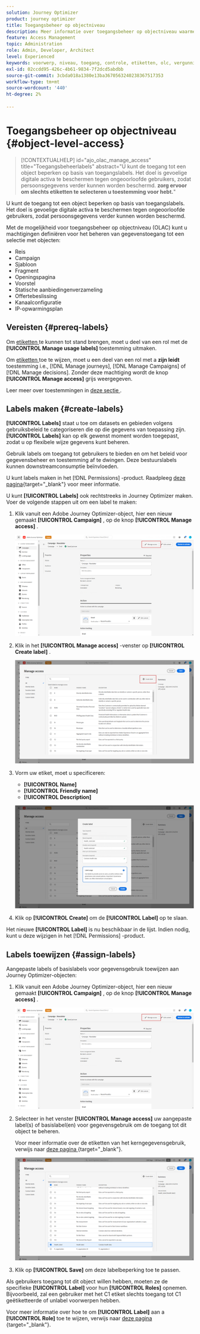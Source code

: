 ```yaml
---
solution: Journey Optimizer
product: journey optimizer
title: Toegangsbeheer op objectniveau
description: Meer informatie over toegangsbeheer op objectniveau waarmee u machtigingen kunt definiëren voor het beheren van gegevenstoegang tot een selectie objecten
feature: Access Management
topic: Administration
role: Admin, Developer, Architect
level: Experienced
keywords: voorwerp, niveau, toegang, controle, etiketten, olc, vergunning
exl-id: 02ccdd95-426c-4b61-9834-7f2dcd5abdbb
source-git-commit: 3cbda018a1380e13ba3670563240238367517353
workflow-type: tm+mt
source-wordcount: '440'
ht-degree: 2%

---
```


# Toegangsbeheer op objectniveau {#object-level-access}

>[!CONTEXTUALHELP]
>id="ajo_olac_manage_access"
>title="Toegangsbeheerlabels"
>abstract="U kunt de toegang tot een object beperken op basis van toegangslabels. Het doel is gevoelige digitale activa te beschermen tegen ongeoorloofde gebruikers, zodat persoonsgegevens verder kunnen worden beschermd. **zorg ervoor om slechts etiketten te selecteren u toestemming voor hebt.**"

U kunt de toegang tot een object beperken op basis van toegangslabels. Het doel is gevoelige digitale activa te beschermen tegen ongeoorloofde gebruikers, zodat persoonsgegevens verder kunnen worden beschermd.

Met de mogelijkheid voor toegangsbeheer op objectniveau (OLAC) kunt u machtigingen definiëren voor het beheren van gegevenstoegang tot een selectie met objecten:

* Reis
* Campaign
* Sjabloon
* Fragment
* Openingspagina
* Voorstel
* Statische aanbiedingenverzameling
* Offertebeslissing
* Kanaalconfiguratie
* IP-opwarmingsplan


## Vereisten {#prereq-labels}

Om [ etiketten ](#create-labels) te kunnen tot stand brengen, moet u deel van een rol met de **[!UICONTROL Manage usage labels]** toestemming uitmaken.

Om [ etiketten ](#assign-labels) toe te wijzen, moet u een deel van een rol met a **zijn leidt** toestemming i.e., [!DNL Manage journeys], [!DNL Manage Campaigns] of [!DNL Manage decisions]. Zonder deze machtiging wordt de knop **[!UICONTROL Manage access]** grijs weergegeven.

Leer meer over toestemmingen in [ deze sectie ](../administration/permissions.md).

## Labels maken {#create-labels}

**[!UICONTROL Labels]** staat u toe om datasets en gebieden volgens gebruiksbeleid te categoriseren die op die gegevens van toepassing zijn. **[!UICONTROL Labels]** kan op elk gewenst moment worden toegepast, zodat u op flexibele wijze gegevens kunt beheren.

Gebruik labels om toegang tot gebruikers te bieden en om het beleid voor gegevensbeheer en toestemming af te dwingen. Deze bestuurslabels kunnen downstreamconsumptie beïnvloeden.

U kunt labels maken in het [!DNL Permissions] -product. Raadpleeg [deze pagina](https://experienceleague.adobe.com/docs/experience-platform/access-control/abac/permissions-ui/labels.html?lang=nl-NL){target="_blank"} voor meer informatie.

U kunt **[!UICONTROL Labels]** ook rechtstreeks in Journey Optimizer maken. Voer de volgende stappen uit om een label te maken:

1. Klik vanuit een Adobe Journey Optimizer-object, hier een nieuw gemaakt **[!UICONTROL Campaign]** , op de knop **[!UICONTROL Manage access]** .

   ![](assets/olac_1.png)

1. Klik in het **[!UICONTROL Manage access]** -venster op **[!UICONTROL Create label]** .

   ![](assets/olac_2.png)

1. Vorm uw etiket, moet u specificeren:
   * **[!UICONTROL Name]**
   * **[!UICONTROL Friendly name]**
   * **[!UICONTROL Description]**

   ![](assets/olac_3.png)

1. Klik op **[!UICONTROL Create]** om de **[!UICONTROL Label]** op te slaan.

Het nieuwe **[!UICONTROL Label]** is nu beschikbaar in de lijst. Indien nodig, kunt u deze wijzigen in het [!DNL Permissions] -product.

## Labels toewijzen {#assign-labels}

Aangepaste labels of basislabels voor gegevensgebruik toewijzen aan Journey Optimizer-objecten:

1. Klik vanuit een Adobe Journey Optimizer-object, hier een nieuw gemaakt **[!UICONTROL Campaign]** , op de knop **[!UICONTROL Manage access]** .

   ![](assets/olac_1.png)

1. Selecteer in het venster **[!UICONTROL Manage access]** uw aangepaste label(s) of basislabel(en) voor gegevensgebruik om de toegang tot dit object te beheren.

   Voor meer informatie over de etiketten van het kerngegevensgebruik, verwijs naar [ deze pagina ](https://experienceleague.adobe.com/docs/experience-platform/data-governance/labels/reference.html?lang=nl-NL){target="_blank"}.

   ![](assets/olac_4.png)

1. Klik op **[!UICONTROL Save]** om deze labelbeperking toe te passen.

Als gebruikers toegang tot dit object willen hebben, moeten ze de specifieke **[!UICONTROL Label]** voor hun **[!UICONTROL Roles]** opnemen.
Bijvoorbeeld, zal een gebruiker met het C1 etiket slechts toegang tot C1 geëtiketteerde of unlabel voorwerpen hebben.

Voor meer informatie over hoe te om **[!UICONTROL Label]** aan a **[!UICONTROL Role]** toe te wijzen, verwijs naar [ deze pagina ](https://experienceleague.adobe.com/docs/experience-platform/access-control/abac/permissions-ui/permissions.html?lang=nl-NL#manage-labels-for-a-role){target="_blank"}.